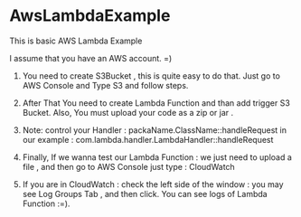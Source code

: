 # AwsLambdaExample
This is basic AWS Lambda Example

I assume that you have an AWS account. =)

1)  You need to create S3Bucket , this is quite easy to do that. Just go to AWS Console and Type S3 and follow steps.

2)  After That You need to create Lambda Function and than add trigger S3 Bucket. Also, You must upload your code as a zip or jar .

3) Note: control your  Handler : packaName.ClassName::handleRequest    in our example : com.lambda.handler.LambdaHandler::handleRequest

4) Finally, If we wanna test our Lambda Function : we just need to upload  a file , and then go to AWS Console just type : CloudWatch

5) If you are in CloudWatch : check the left side of the window : you may see Log Groups Tab , and then click. You can see  logs of Lambda Function :=).

